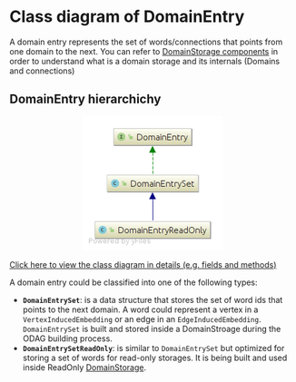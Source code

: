 # Class diagram of DomainEntry

A domain entry represents the set of words/connections that points from one domain to the next. You can refer to [DomainStorage components](../pages/ODAGComponents.md) in order to understand what is a domain storage and its internals (Domains and connections)

## DomainEntry hierarchichy

<p align="center"> 
<img src="../resources/ClassDiag/DomainEntry/DomainEntry_general.png" alt="ODAG storage class diagram">
</p>

[Click here to view the class diagram in details (e.g. fields and methods)](../resources/ClassDiag/DomainEntry/DomainEntry_details.png)

A domain entry could be classified into one of the following types:

 + **`DomainEntrySet`**: is a data structure that stores the set of word ids that points to the next domain. A word could represent a vertex in a `VertexInducedEmbedding` or an edge in an `EdgeInducedEmbedding`. `DomainEntrySet` is built and stored inside a DomainStroage during the ODAG building process.<br>
 + **`DomainEntrySetReadOnly`**: is similar to `DomainEntrySet` but optimized for storing a set of words for read-only storages. It is being built and used inside ReadOnly [DomainStorage](../pages/DomainStorage.md).
